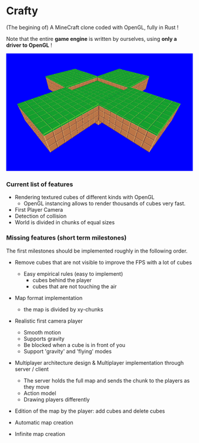 # Crafty

(The begining of) A MineCraft clone coded with OpenGL, fully in Rust !

Note that the entire **game engine** is written by ourselves, using **only a driver to OpenGL** !

![](demo/first_chunks.png)

### Current list of features

- Rendering textured cubes of different kinds with OpenGL
  - OpenGL instancing allows to render thousands of cubes very fast.
- First Player Camera
- Detection of collision
- World is divided in chunks of equal sizes

### Missing features (short term milestones)

The first milestones should be implemented roughly in the following order.

- Remove cubes that are not visible to improve the FPS with a lot of cubes
    - Easy empirical rules (easy to implement)
        - cubes behind the player
        - cubes that are not touching the air

- Map format implementation
    - the map is divided by xy-chunks

- Realistic first camera player
    - Smooth motion
    - Supports gravity
    - Be blocked when a cube is in front of you
    - Support 'gravity' and 'flying' modes

- Multiplayer architecture design & Multiplayer implementation through server / client
    - The server holds the full map and sends the chunk to the players as they move
    - Action model
    - Drawing players differently

- Edition of the map by the player: add cubes and delete cubes

- Automatic map creation

- Infinite map creation
